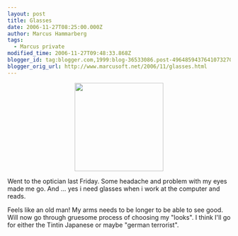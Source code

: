 ```yaml
---
layout: post
title: Glasses
date: 2006-11-27T08:25:00.000Z
author: Marcus Hammarberg
tags:
  - Marcus private
modified_time: 2006-11-27T09:48:33.868Z
blogger_id: tag:blogger.com,1999:blog-36533086.post-4964859437641073270
blogger_orig_url: http://www.marcusoft.net/2006/11/glasses.html
---
```


[<img src="http://www.eurobru.com/taxitint.gif"
style="DISPLAY: block; MARGIN: 0px auto 10px; WIDTH: 200px; CURSOR: hand; TEXT-ALIGN: center"
data-border="0" />](http://www.eurobru.com/taxitint.gif)

<div>

<div>

Went to the optician last Friday. Some headache and problem with my eyes
made me go. And ... yes i need glasses when i work at the computer and
reads.




Feels like an old man! My arms needs to be longer to be able to see
good. Will now go through gruesome process of choosing my "looks". I
think I'll go for either the Tintin Japanese or maybe "german
terrorist".

</div>

</div>
